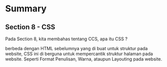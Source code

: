 # Summary

## Section 8 - CSS

Pada Section 8, kita membahas tentang CCS, apa itu CSS ?

berbeda dengan HTML sebelumnya yang di buat untuk struktur pada website, CSS ini di berguna untuk mempercantik struktur halaman pada website. Seperti Format Penulisan, Warna, ataupun Layouting pada website.
